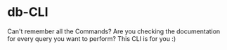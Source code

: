 # db-CLI
Can't remember all the Commands? 
Are you checking the documentation for every query you want to perform?
This CLI is for you :)

